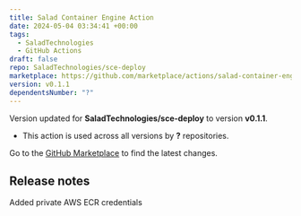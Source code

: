 ```yaml
---
title: Salad Container Engine Action
date: 2024-05-04 03:34:41 +00:00
tags:
  - SaladTechnologies
  - GitHub Actions
draft: false
repo: SaladTechnologies/sce-deploy
marketplace: https://github.com/marketplace/actions/salad-container-engine-action
version: v0.1.1
dependentsNumber: "?"
---
```



Version updated for **SaladTechnologies/sce-deploy** to version **v0.1.1**.
- This action is used across all versions by **?** repositories.

Go to the [GitHub Marketplace](https://github.com/marketplace/actions/salad-container-engine-action) to find the latest changes.

## Release notes

Added private AWS ECR credentials

